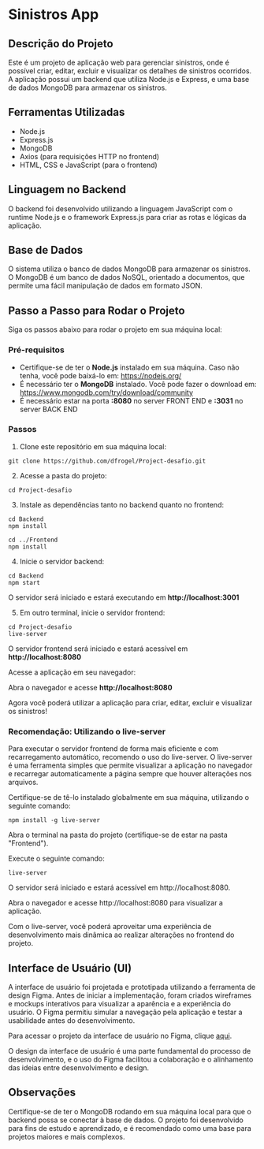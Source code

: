 # Sinistros App

## Descrição do Projeto
Este é um projeto de aplicação web para gerenciar sinistros, onde é possível criar, editar, excluir e visualizar os detalhes de sinistros ocorridos. A aplicação possui um backend que utiliza Node.js e Express, e uma base de dados MongoDB para armazenar os sinistros.

## Ferramentas Utilizadas
- Node.js
- Express.js
- MongoDB
- Axios (para requisições HTTP no frontend)
- HTML, CSS e JavaScript (para o frontend)

## Linguagem no Backend
O backend foi desenvolvido utilizando a linguagem JavaScript com o runtime Node.js e o framework Express.js para criar as rotas e lógicas da aplicação.

## Base de Dados
O sistema utiliza o banco de dados MongoDB para armazenar os sinistros. O MongoDB é um banco de dados NoSQL, orientado a documentos, que permite uma fácil manipulação de dados em formato JSON.

## Passo a Passo para Rodar o Projeto
Siga os passos abaixo para rodar o projeto em sua máquina local:

### Pré-requisitos
- Certifique-se de ter o **Node.js** instalado em sua máquina. Caso não tenha, você pode baixá-lo em: https://nodejs.org/
- É necessário ter o **MongoDB** instalado. Você pode fazer o download em: https://www.mongodb.com/try/download/community
- É necessário estar na porta **:8080** no server FRONT END e **:3031** no server BACK END

### Passos
1. Clone este repositório em sua máquina local:
```
git clone https://github.com/dfrogel/Project-desafio.git
```

2. Acesse a pasta do projeto:
```
cd Project-desafio
```

3. Instale as dependências tanto no backend quanto no frontend:
```
cd Backend
npm install

cd ../Frontend
npm install
```

4. Inicie o servidor backend:
```
cd Backend
npm start
```

O servidor será iniciado e estará executando em **http://localhost:3001**

5. Em outro terminal, inicie o servidor frontend:
```
cd Project-desafio
live-server
```
O servidor frontend será iniciado e estará acessível em **http://localhost:8080**

Acesse a aplicação em seu navegador:

Abra o navegador e acesse **http://localhost:8080**

Agora você poderá utilizar a aplicação para criar, editar, excluir e visualizar os sinistros!

### Recomendação: Utilizando o live-server
Para executar o servidor frontend de forma mais eficiente e com recarregamento automático, recomendo o uso do live-server. O live-server é uma ferramenta simples que permite visualizar a aplicação no navegador e recarregar automaticamente a página sempre que houver alterações nos arquivos.

Certifique-se de tê-lo instalado globalmente em sua máquina, utilizando o seguinte comando:

```
npm install -g live-server
```

Abra o terminal na pasta do projeto (certifique-se de estar na pasta "Frontend").

Execute o seguinte comando:
```
live-server
```
O servidor será iniciado e estará acessível em http://localhost:8080.

Abra o navegador e acesse http://localhost:8080 para visualizar a aplicação.

Com o live-server, você poderá aproveitar uma experiência de desenvolvimento mais dinâmica ao realizar alterações no frontend do projeto.

## Interface de Usuário (UI)
A interface de usuário foi projetada e prototipada utilizando a ferramenta de design Figma. Antes de iniciar a implementação, foram criados wireframes e mockups interativos para visualizar a aparência e a experiência do usuário. O Figma permitiu simular a navegação pela aplicação e testar a usabilidade antes do desenvolvimento.

Para acessar o projeto da interface de usuário no Figma, clique [aqui](https://www.figma.com/file/jAgO1NQFYdHzVWxdxdl7t9/Untitled?type=design&node-id=5%3A200&mode=design&t=znx016G4J7azLu4r-1
).

O design da interface de usuário é uma parte fundamental do processo de desenvolvimento, e o uso do Figma facilitou a colaboração e o alinhamento das ideias entre desenvolvimento e design.

## Observações
Certifique-se de ter o MongoDB rodando em sua máquina local para que o backend possa se conectar à base de dados.
O projeto foi desenvolvido para fins de estudo e aprendizado, e é recomendado como uma base para projetos maiores e mais complexos.
